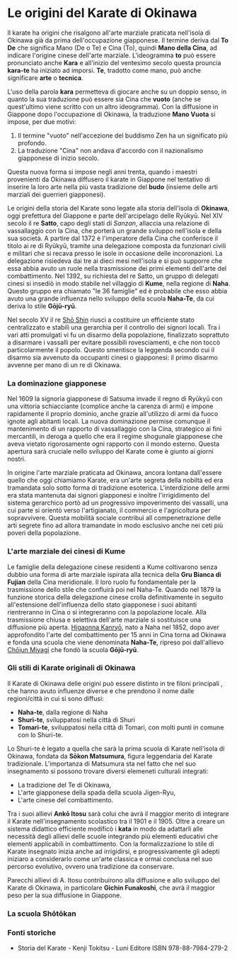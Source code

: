 # Le origini del Karate di Okinawa

Il karate ha origini che risalgono all'arte marziale praticata nell'isola di 
Okinawa già da prima dell'occupazione giapponese.
Il termine deriva dal **To De** che significa Mano (De o Te) e Cina (To), quindi
**Mano della Cina**, ad indicare l'origine cinese dell'arte marziale.
L'ideogramma **to** può essere pronunciato anche **Kara** e all'inizio del ventesimo
secolo questa prouncia **kara-te** ha iniziato ad imporsi. **Te**, tradotto come mano, 
può anche significare **arte** o **tecnica**.

L'uso della parola **kara** permetteva di giocare anche su un doppio senso, in 
quanto la sua traduzione può essere sia Cina che **vuoto** (anche se quest'ultimo
viene scritto con un altro ideogramma).
Con la diffusione in Giappone dopo l'occupazione di Okinawa, 
la traduzione **Mano Vuota** si impose, per due motivi:
1) Il termine "vuoto" nell'accezione del buddismo Zen ha un significato più profondo.
2) La traduzione "Cina" non andava d'accordo con il nazionalismo giapponese di 
inizio secolo.

Questa nuova forma si impose negli anni trenta, quando i maestri provenienti
da Okinawa diffusero il karate in Giappone nel tentativo di inserire la loro
arte nella più vasta tradizione del **budo** (insieme delle arti marziali dei
guerrieri giapponesi).

Le origini della storia del Karate sono legate alla storia dell'isola di 
**Okinawa**, oggi prefettura del Giappone e parte dell'arcipelago delle Ryūkyū.
Nel XIV secolo il re **Satto**, capo degli stati di *Sanzan*, allaccia una relazione
di vassallaggio con la Cina, che porterà un grande sviluppo nell'isola e della
sua società.
A partire dal 1372 è l'imperatore della Cina che conferisce il titolo ai re di 
Ryūkyū, tramite una delegazione composta da funzionari civili e militari 
che si recava presso le isole in occasione delle incoronazioni. La delegazione
risiedeva dai tre ai dieci mesi nell'isola e si può supporre che essa abbia 
avuto un ruole nella trasmissione dei primi elementi dell'arte del combattimento.
Nel 1392, su richiesta del re Satto, un gruppo di delegati cinesi si insediò
in modo stabile nel villaggio di **Kume**, nella regione di **Naha**. Questo
gruppo era chiamato "le 36 famiglie" ed è probabile che esso abbia avuto una
grande influenza nello sviluppo della scuola **Naha-Te**, da cui deriva 
lo stile **Gōjū-ryū**.

Nel secolo XV il re [Shō Shin](https://en.wikipedia.org/wiki/Sh%C5%8D_Shin) 
riuscì a costituire un efficiente stato centralizzato e stabilì una gerarchia
per il controllo dei signori locali. Tra i vari atti promulgati vi fu un 
disarmo della popolazione, finalizzato soprattuto a disarmare i vassalli per
evitare possibili rovesciamenti, e che non toccò particolarmente il popolo.
Questo smentisce la leggenda secondo cui il disarmo sia avvenuto da occupanti
cinesi o giapponesi: il primo disarmo avvenne per mano di un re di Okinawa.

### La dominazione giapponese
Nel 1609 la signoria giapponese di Satsuma invade il regno di Ryūkyū con una 
vittoria schiacciante (complice anche la carenza di armi) e impone rapidamente
il proprio dominio, anche grazie all'utilizzo di armi da fuoco ignote agli 
abitanti locali.
La nuova dominazione permise comunque il mantenimento di un rapporto di 
vassallaggio con la Cina, strategico ai fini mercantili, in deroga a quello che
era il regime shogunale giapponese che aveva vietato rigorosamente ogni rapporto
con il mondo esterno. Questa apertura sarà cruciale nello sviluppo del Karate 
come è giunto ai giorni nostri.

In origine l'arte marziale praticata ad Okinawa, ancora lontana dall'essere quello
che oggi chiamiamo Karate, era un'arte segreta della nobiltà ed era tramandata 
solo sotto forma di tradizione esoterica.
L'interdizione delle armi era stata mantenuta dai signori giapponesi e inoltre
l'irrigidimento del sistema gerarchico portò ad un progressivo impoverimento 
dei vassalli, una cui parte si orientò verso l'artigianato, il commercio e 
l'agricoltura per sopravvivere. Questa mobilità sociale contribuì all compenetrazione
delle arti segrete fino ad allora tramandate in modo esclusivo anche nei ceti
più poveri della popolazione.

### L'arte marziale dei cinesi di Kume
Le famiglie della delegazione cinese residenti a Kume coltivarono senza dubbio
una forma di arte marziale ispirata alla tecnica della **Gru Bianca di Fujian**
della Cina meridionale. Il loro ruolo fu fondamentale per la trasmissione dello
stile che confluirà poi nel Naha-Te.
Quando nel 1879 la funzione storica della delegazione cinese crolla definitivamente
in seguito all'estensione dell'influenza dello stato giapponese i suoi abitanti
rientreranno in Cina o si integreranno con la popolazione locale. Alla 
trasmissione chiusa e selettiva dell'arte marziale si sostituisce una diffusione
più aperta.
[Higaonna Kanryō](https://it.wikipedia.org/wiki/Higaonna_Kanry%C5%8D), nato a 
Naha nel 1852, dopo aver approfondito l'arte del combattimento per 15 anni in 
Cina torna ad Okinawa e fonda una scuola che viene denominata **Naha-Te**, 
ripreso poi dall'allievo [Chōjun Miyagi](https://it.wikipedia.org/wiki/Ch%C5%8Djun_Miyagi)
che fondò la scuola **Gōjū-ryū**.

### Gli stili di Karate originali di Okinawa
Il Karate di Okinawa delle origini può essere distinto in tre filoni principali
, che hanno avuto influenze diverse e che prendono il nome dalle regioni/città
in cui si sono diffusi:
- **Naha-te**, dalla regione di Naha
- **Shuri-te**, sviluppatosi nella città di Shuri
- **Tomari-te**, sviluppatosi nella città di Tomari, con molti punti in comune
  con lo Shuri-te.

Lo Shuri-te è legato a quella che sarà la prima scuola di Karate nell'isola di
Okinawa, fondata da **Sōkon Matsumura**, figura leggendaria del Karate tradizionale.
L'importanza di Matsumura sta nel fatto che nel suo insegnamento si possono 
trovare diversi elemeneti culturali integrati:
- La tradizione del Te di Okinawa,
- L'arte giapponese della spada della scuola Jigen-Ryu,
- L'arte cinese del combattimento.

Tra i suoi allievi **Ankō Itosu** sarà colui che avrà il maggior merito di 
integrare il Karate nell'insegnamento scolastico tra il 1901 e il 1905.
Oltre a creare un sistema didattico efficiente modificò i **kata** in modo da 
adattarli alle necessità degli allievi delle scuole integrando più elementi 
educativi che elementi applicabili in combattimento. 
Con la formalizzazione lo stile di Karate insegnato inizia anche ad irrigidirsi,
e progressivamente gli adepti iniziaro a considerarlo come un'arte classica e
ormai conclusa nel suo percorso evolutivo, ovvero una tradizione da conservare.

Parecchi allievi di A. Itosu contribuirono alla diffusione e allo sviluppo del 
Karate di Okinawa, in particolare **Gichin Funakoshi**, che avrà il maggior 
peso per la sua diffusione in Giappone.

### La scuola Shōtōkan



### Fonti storiche
- Storia del Karate - Kenji Tokitsu - Luni Editore ISBN 978-88-7984-279-2 

